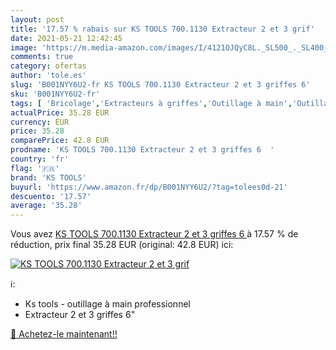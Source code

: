 ```yaml
---
layout: post
title: '17.57 % rabais sur KS TOOLS 700.1130 Extracteur 2 et 3 grif'
date: 2021-05-21 12:42:45
image: 'https://m.media-amazon.com/images/I/4121OJQyC8L._SL500_._SL400_.jpg'
comments: true
category: ofertas
author: 'tole.es'
slug: 'B001NYY6U2-fr KS TOOLS 700.1130 Extracteur 2 et 3 griffes 6'
sku: 'B001NYY6U2-fr'
tags: [ 'Bricolage','Extracteurs à griffes','Outillage à main','Outillage à main et électroportatif','ks tools', ]
actualPrice: 35.28 EUR
currency: EUR
price: 35.28
comparePrice: 42.8 EUR
prodname: 'KS TOOLS 700.1130 Extracteur 2 et 3 griffes 6  '
country: 'fr'
flag: '🇫🇷'
brand: 'KS TOOLS'
buyurl: 'https://www.amazon.fr/dp/B001NYY6U2/?tag=tolees0d-21'
descuento: '17.57'
average: '35.28'
---
```


Vous avez [KS TOOLS 700.1130 Extracteur 2 et 3 griffes 6  ](https://www.amazon.fr/dp/B001NYY6U2/?tag=tolees0d-21)  à  17.57 % de réduction, prix final  35.28 EUR (original: 42.8 EUR) ici:

[![KS TOOLS 700.1130 Extracteur 2 et 3 grif](https://m.media-amazon.com/images/I/4121OJQyC8L._SL500_._SL400_.jpg)](https://www.amazon.fr/dp/B001NYY6U2/?tag=tolees0d-21)

ℹ️:

- Ks tools - outillage à main professionnel
- Extracteur 2 et 3 griffes 6"

[🛒 Achetez-le maintenant!!](https://www.amazon.fr/dp/B001NYY6U2/?tag=tolees0d-21)
